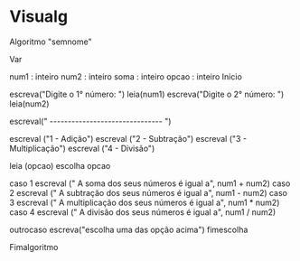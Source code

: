 # Visualg

Algoritmo "semnome"

Var

num1 : inteiro
num2 : inteiro
soma : inteiro
opcao : inteiro
Inicio

escreva("Digite o 1° número: ")
leia(num1)
escreva("Digite o 2° número: ")
leia(num2)

escreval(" ------------------------------- ")

escreval ("1 - Adição")
escreval ("2 - Subtração")
escreval ("3 - Multiplicação")
escreval ("4 - Divisão")

leia (opcao)
escolha opcao

caso 1
 escreval (" A soma dos seus números é igual a", num1 + num2)
caso 2
 escreval (" A subtração dos seus números é igual a", num1 - num2)
caso 3
 escreval (" A multiplicação dos seus números é igual a", num1 * num2)
caso 4
 escreval (" A divisão dos seus números é igual a", num1 / num2)
 
 outrocaso
 escreva("escolha uma das opção acima")
 fimescolha

Fimalgoritmo
